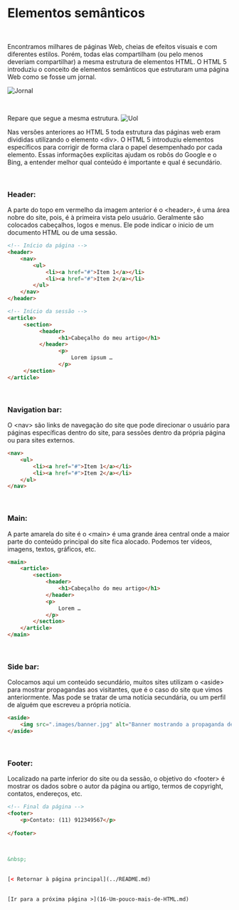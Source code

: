 # Elementos semânticos
  
  
&nbsp;
  
  
Encontramos milhares de páginas Web, cheias de efeitos visuais e com diferentes estilos. Porém, todas elas compartilham (ou pelo menos deveriam compartilhar) a mesma estrutura de elementos HTML. O HTML 5 introduziu o conceito de elementos semânticos que estruturam uma página Web como se fosse um jornal.
  
  
![Jornal](imagens/jornal.png)
  
  
&nbsp;
  
  
Repare que segue a mesma estrutura.
![Uol](imagens/uol.png)
  
  
Nas versões anteriores ao HTML 5 toda estrutura das páginas web eram divididas utilizando o elemento \<div\>. O HTML 5 introduziu elementos específicos para corrigir de forma clara o papel desempenhado por cada elemento. Essas informações explícitas ajudam os robôs do Google e o Bing, a entender melhor qual conteúdo é importante e qual é secundário.
  
  
&nbsp;
  
  
### Header:

A parte do topo em vermelho da imagem anterior é o \<header\>, é uma área nobre do site, pois, é à primeira vista pelo usuário. Geralmente são colocados cabeçalhos, logos e menus. 
Ele pode indicar o inicio de um documento HTML ou de uma sessão.

```html
<!-- Início da página -->
<header>
    <nav>
        <ul>
            <li><a href="#">Item 1</a></li>
            <li><a href="#">Item 2</a></li>
        </ul>
    </nav>
</header>
```

```html
<!-- Início da sessão -->
<article>
     <section>
          <header>
                <h1>Cabeçalho do meu artigo</h1>
          </header>
                <p>
                    Lorem ipsum …
                </p>
     </section>
</article>
```
  
  
&nbsp;
  
  
### Navigation bar:

O \<nav\> são links de navegação do site que pode direcionar o usuário para páginas específicas dentro do site, para sessões dentro da própria página ou para sites externos.

```html
<nav>
    <ul>
        <li><a href="#">Item 1</a></li>
        <li><a href="#">Item 2</a></li>
    </ul>
</nav>
```
  
  
&nbsp;
  
  
### Main:

A parte amarela do site é o \<main\> é uma grande área central onde a maior parte do conteúdo principal do site fica alocado. Podemos ter vídeos, imagens, textos, gráficos, etc. 

```html
<main>
    <article>
        <section>
            <header>
                <h1>Cabeçalho do meu artigo</h1>
            </header>
            <p>
                Lorem …
            </p>
        </section>
    </article>
</main>
```
  
  
&nbsp;
  
  
### Side bar:

Colocamos aqui um conteúdo secundário, muitos sites utilizam o \<aside\> para mostrar propagandas aos visitantes, que é o caso do site que vimos anteriormente. Mas pode se tratar de uma notícia secundária, ou um perfil de alguém que escreveu a própria notícia.

```html
<aside>
    <img src=".images/banner.jpg" alt="Banner mostrando a propaganda de um perfume com tampa redonda e recipiente em formato cilíndrico de aproximadamente 10 centimetros de altura.">
</aside>
```
  
  
&nbsp;
  
  
### Footer:

Localizado na parte inferior do site ou da sessão, o objetivo do \<footer\> é mostrar os dados sobre o autor da página ou artigo, termos de copyright, contatos, endereços, etc. 

```html
<!-- Final da página -->
<footer>
    <p>Contato: (11) 912349567</p>
    
</footer>

  
  
&nbsp;
  
  
[< Retornar à página principal](../README.md)
  
  
[Ir para a próxima página >](16-Um-pouco-mais-de-HTML.md)
